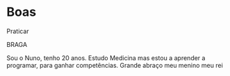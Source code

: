 # Boas
Praticar

BRAGA

Sou o Nuno, tenho 20 anos. Estudo Medicina mas estou a aprender a programar, para ganhar competências. Grande abraço meu menino meu rei
